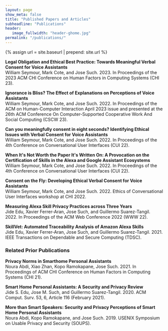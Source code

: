 ```yaml
---
layout: page
show_meta: false
title: "Published Papers and Articles"
subheadline: "Publications"
header:
   image_fullwidth: "header-ghome.jpg"
permalink: "/publications/"
---
```


{% assign url = site.baseurl | prepend: site.url %}

**Legal Obligation and Ethical Best Practice: Towards Meaningful Verbal Consent for Voice Assistants <a class="icon-archive" href="https://arxiv.org/abs/2301.08091"></a>  <!--<a class="icon-globe" href=""></a>-->** <br />
William Seymour, Mark Cote, and Jose Such. 2023. In Proceedings of the 2023 ACM CHI Conference on Human Factors in Computing Systems (CHI 23).

**Ignorance is Bliss? The Effect of Explanations on Perceptions of Voice Assistants <a class="icon-archive" href="https://arxiv.org/abs/2211.12900"></a>  <!--<a class="icon-globe" href=""></a>-->** <br />
William Seymour, Mark Cote, and Jose Such. 2022. In Proceedings of the ACM on Human-Computer Interaction April 2023 issue and presented at the 26th ACM Conference On Computer-Supported Cooperative Work And Social Computing (CSCW 23).

**Can you meaningfully consent in eight seconds? Identifying Ethical Issues with Verbal Consent for Voice Assistants <a class="icon-archive" href="https://arxiv.org/abs/2206.11027"></a>  <a class="icon-globe" href="https://dl.acm.org/doi/10.1145/3543829.3544521"></a>** <br />
William Seymour, Mark Cote, and Jose Such. 2022. In Proceedings of the 4th Conference on Conversational User Interfaces (CUI 22).

**When It's Not Worth the Paper It's Written On: A Provocation on the Certification of Skills in the Alexa and Google Assistant Ecosystems <a class="icon-archive" href="https://arxiv.org/abs/2206.11035"></a>  <a class="icon-globe" href="https://dl.acm.org/doi/10.1145/3543829.3544513"></a>** <br />
William Seymour, Mark Cote, and Jose Such. 2022. In Proceedings of the 4th Conference on Conversational User Interfaces (CUI 22).

**Consent on the Fly: Developing Ethical Verbal Consent for Voice Assistants <a class="icon-archive" href="https://arxiv.org/abs/2204.10058"></a>  <a class="icon-globe" href="https://www.conversationaluserinterfaces.org/workshops/CHI2022/pdfs/seymour_voice-based-consent.pdf"></a>** <br />
William Seymour, Mark Cote, and Jose Such. 2022. Ethics of Conversational User Interfaces workshop at CHI 2022.

**Measuring Alexa Skill Privacy Practices across Three Years <a class="icon-archive" href="https://nms.kcl.ac.uk/hasp/pubs/edu2022measuring.pdf"></a>  <a class="icon-globe" href="https://dl.acm.org/doi/10.1145/3485447.3512289"></a>** <br />
Jide Edu, Xavier Ferrer-Aran, Jose Such, and Guillermo Suarez-Tangil. 2022. In Proceedings of the ACM Web Conference 2022 (WWW 22).

**SkillVet: Automated Traceability Analysis of Amazon Alexa Skills <a class="icon-archive" href="https://nms.kcl.ac.uk/hasp/pubs/edu2021skillvet.pdf"></a>  <a class="icon-globe" href="https://doi.ieeecomputersociety.org/10.1109/TDSC.2021.3129116"></a>** <br />
Jide Edu, Xavier Ferrer-Aran, Jose Such, and Guillermo Suarez-Tangil. 2021. IEEE Transactions on Dependable and Secure Computing (TDSC).

### Related Prior Publications

**Privacy Norms in Smarthome Personal Assistants <a class="icon-archive" href="https://nms.kcl.ac.uk/hasp/pubs/SPA-privacy-norms.pdf"></a>  <a class="icon-globe" href="https://dl.acm.org/doi/10.1145/3411764.3445122"></a>** <br />
Noura Abdi, Xiao Zhan, Kopo Ramokapane, Jose Such. 2021. In Proceedings of ACM CHI Conference on Human Factors in Computing Systems (CHI 21).

**Smart Home Personal Assistants: A Security and Privacy Review <a class="icon-archive" href="https://arxiv.org/pdf/1903.05593"></a>  <a class="icon-globe" href="https://doi.org/10.1145/3412383"></a>** <br />
Jide S. Edu, Jose M. Such, and Guillermo Suarez-Tangil. 2020. ACM Comput. Surv. 53, 6, Article 116 (February 2021).

**More than Smart Speakers: Security and Privacy Perceptions of Smart Home Personal Assistants <a class="icon-archive" href="https://www.usenix.org/system/files/soups2019-abdi.pdf"></a> <a class="icon-globe" href="https://www.usenix.org/conference/soups2019/presentation/abdi"></a>** <br />
Noura Abdi, Kopo Ramokapane, and Jose Such. 2019. USENIX Symposium on Usable Privacy and Security (SOUPS).
